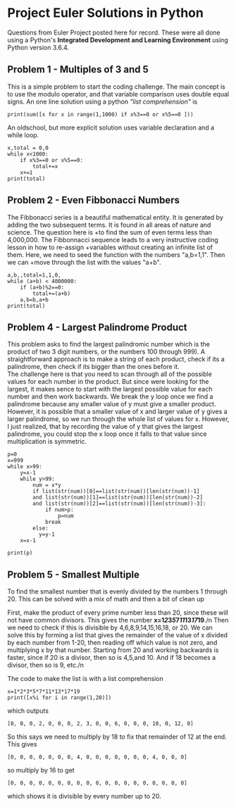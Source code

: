 # Project Euler Solutions in Python
Questions from Euler Project posted here for record.  These were all done using a Python's __Integrated Development and Learning Environment__ using Python version 3.6.4.  

## Problem 1 - Multiples of 3 and 5 
This is a simple problem to start the coding challenge.  The main concept is to use the modulo operator, and that variable comparison uses double equal signs.  An one line solution using a python _"list comprehension"_  is 
```
print(sum([x for x in range(1,1000) if x%3==0 or x%5==0 ]))

```

An oldschool, but more explicit solution uses variable declaration and a while loop.  
```
x,total = 0,0
while x<1000:
    if x%3==0 or x%5==0:
        total+=x
    x+=1
print(total)
```

## Problem 2 - Even Fibbonacci Numbers
The Fibbonacci series is a beautiful mathematical entity. It is generated by adding the two subsequent terms. It is found in all areas of nature and science.  The question here is 
+to find the sum of even terms less than 4,000,000.  The Fibbonnacci sequence leads to a very instructive coding lesson in how to re-assign
+variables without creating an infinite list of them.  Here, we need to seed the function with the numbers "a,b=1,1".  Then we can 
+move through the list with the values "a+b".
```
a,b,,total=1,1,0,
while (a+b) < 4000000:
    if (a+b)%2==0:
        total+=(a+b)
    a,b=b,a+b
print(total)
```

## Problem 4 - Largest Palindrome Product
This problem asks to find the largest palindromic number which is the product of two 3 digit numbers, or the numbers 100 through 999).
A straightforward approach is to make a string of each product, check if its a palindrome, then check if its bigger than the ones before it.  
The challenge here is that you need to scan through all of the possible values for each number in the product.  But since were looking for the largest,
it makes sence to start with the largest possible value for each number and then work backwards.  We break the y loop once we find a palindrome because
any smaller value of y must give a smaller product.  However, it is possible that a smaller value of x and larger value of y gives a larger palindrome, so we 
run through the whole list of values for x.  However, I just realized, that by recording the value of y that gives the largest palindrome, you could
stop the x loop once it falls to that value since multiplication is symmetric.
```
p=0
x=999
while x>99:
    y=x-1
    while y>99:
        num = x*y
        if list(str(num))[0]==list(str(num))[len(str(num))-1]
        and list(str(num))[1]==list(str(num))[len(str(num))-2]
        and list(str(num))[2]==list(str(num))[len(str(num))-3]:
            if num>p:
                p=num
            break
        else:
          y=y-1
    x=x-1

print(p)
```
## Problem 5 - Smallest Multiple
To find the smallest number that is evenly divided by the numbers 1 through 20.  This can be solved with a mix of math and then a bit of clean up

First, make the product of every prime number less than 20, since these will not have common divisors. This gives the number
**x=1*2*3*5*7*11*13*17*19**./n
Then we need to check if this is divisible by 4,6,8,9,14,15,16,18, or 20.  We can solve this by forming a list that gives 
the remainder of the value of x divided by each number from 1-20, then reading off which value is not zero, and multiplying x by that number.  Starting from 20 and working backwards is faster, since if 20 is a divisor, then so is 4,5,and 10.  And if 18 becomes a divisor, then so is 9, etc./n

The code to make the list is with a list comprehension
```
x=1*2*3*5*7*11*13*17*19
print([x%i for i in range(1,20)])
```
which outputs

```
[0, 0, 0, 2, 0, 0, 0, 2, 3, 0, 0, 6, 0, 0, 0, 10, 0, 12, 0]
```
So this says we need to multiply by 18 to fix that remainder of 12 at the end.  This gives 
```
[0, 0, 0, 0, 0, 0, 0, 4, 0, 0, 0, 0, 0, 0, 0, 4, 0, 0, 0]
```
so multiply by 16 to get
```
[0, 0, 0, 0, 0, 0, 0, 0, 0, 0, 0, 0, 0, 0, 0, 0, 0, 0, 0]
```

which shows it is divisible by every number up to 20.
